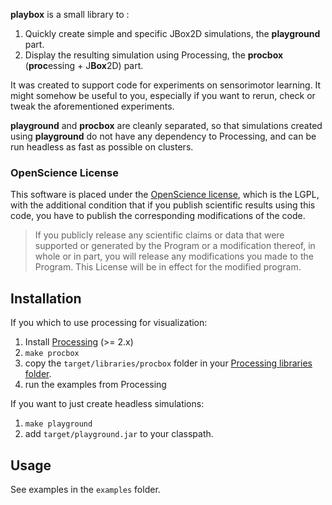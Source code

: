 **playbox**  is a small library to :

1. Quickly create simple and specific JBox2D simulations, the **playground** part.
1. Display the resulting simulation using Processing, the **procbox** (**proc**essing + J**Box**2D) part.

It was created to support code for experiments on sensorimotor learning. It might somehow be useful to you, especially if you want to rerun, check or tweak the aforementioned experiments.

**playground** and **procbox** are cleanly separated, so that simulations created using **playground** do not have any dependency to Processing, and can be run headless as fast as possible on clusters.

### OpenScience License

This software is placed under the [OpenScience license](http://fabien.benureau.com/openscience.html), which is the LGPL, with the additional condition that if you publish scientific results using this code, you have to publish the corresponding modifications of the code.

> If you publicly release any scientific claims or data that were supported or generated by the Program or a modification thereof, in whole or in part, you will release any modifications you made to the Program. This License will be in effect for the modified program. 


## Installation

If you which to use processing for visualization:

1. Install [Processing](http://www.processing.org) (>= 2.x)
1. `make procbox`
1. copy the `target/libraries/procbox` folder in your [Processing libraries folder](http://wiki.processing.org/w/How_to_Install_a_Contributed_Library).
1. run the examples from Processing

If you want to just create headless simulations:

1. `make playground`
1. add `target/playground.jar` to your classpath.

## Usage

See examples in the `examples` folder.

